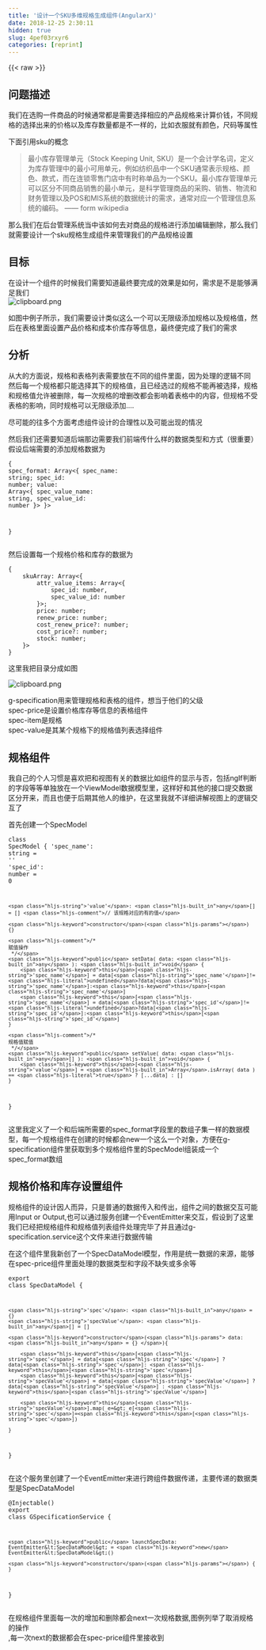 ```yaml
---
title: '设计一个SKU多维规格生成组件(AngularX)' 
date: 2018-12-25 2:30:11
hidden: true
slug: 4pef03rxyr6
categories: [reprint]
---
```


{{< raw >}}

                    
<h2 id="articleHeader0">问题描述</h2>
<p>我们在选购一件商品的时候通常都是需要选择相应的产品规格来计算价钱，不同规格的选择出来的价格以及库存数量都是不一样的，比如衣服就有颜色，尺码等属性</p>
<p>下面引用sku的概念</p>
<blockquote><p>最小库存管理单元（Stock Keeping Unit, SKU）是一个会计学名词，定义为库存管理中的最小可用单元，例如纺织品中一个SKU通常表示规格、颜色、款式，而在连锁零售门店中有时称单品为一个SKU。最小库存管理单元可以区分不同商品销售的最小单元，是科学管理商品的采购、销售、物流和财务管理以及POS和MIS系统的数据统计的需求，通常对应一个管理信息系统的编码。 —— form wikipedia</p></blockquote>
<p>那么我们在后台管理系统当中该如何去对商品的规格进行添加编辑删除，那么我们就需要设计一个sku规格生成组件来管理我们的产品规格设置</p>
<h2 id="articleHeader1">目标</h2>
<p>在设计一个组件的时候我们需要知道最终要完成的效果是如何，需求是不是能够满足我们<br><span class="img-wrap"><img data-src="/img/bVYGug?w=1142&amp;h=656" src="https://static.alili.tech/img/bVYGug?w=1142&amp;h=656" alt="clipboard.png" title="clipboard.png" style="cursor: pointer; display: inline;"></span></p>
<p>如图中例子所示，我们需要设计类似这么一个可以无限级添加规格以及规格值，然后在表格里面设置产品价格和成本价库存等信息，最终便完成了我们的需求</p>
<h2 id="articleHeader2">分析</h2>
<p>从大的方面说，规格和表格列表需要放在不同的组件里面，因为处理的逻辑不同<br>然后每一个规格都只能选择其下的规格值，且已经选过的规格不能再被选择，规格和规格值允许被删除，每一次规格的增删改都会影响着表格中的内容，但规格不受表格的影响，同时规格可以无限级添加....</p>
<p>尽可能的往多个方面考虑组件设计的合理性以及可能出现的情况</p>
<p>然后我们还需要知道后端那边需要我们前端传什么样的数据类型和方式（很重要）<br>假设后端需要的添加规格数据为</p>
<div class="widget-codetool" style="display:none;">
      <div class="widget-codetool--inner">
      <span class="selectCode code-tool" data-toggle="tooltip" data-placement="top" title="" data-original-title="全选"></span>
      <span type="button" class="copyCode code-tool" data-toggle="tooltip" data-placement="top" data-clipboard-text="{
    spec_format: Array<{
        spec_name: string;
        spec_id: number;
        value: Array<{
            spec_value_name: string,
            spec_value_id: number
        }>
    }> 
    
}" title="" data-original-title="复制"></span>
      <span type="button" class="saveToNote code-tool" data-toggle="tooltip" data-placement="top" title="" data-original-title="放进笔记"></span>
      </div>
      </div><pre class="typescript hljs"><code class="typescript">{
    spec_format: <span class="hljs-built_in">Array</span>&lt;{
        spec_name: <span class="hljs-built_in">string</span>;
        spec_id: <span class="hljs-built_in">number</span>;
        value: <span class="hljs-built_in">Array</span>&lt;{
            spec_value_name: <span class="hljs-built_in">string</span>,
            spec_value_id: <span class="hljs-built_in">number</span>
        }&gt;
    }&gt; 
    
}</code></pre>
<p>然后设置每一个规格价格和库存的数据为</p>
<div class="widget-codetool" style="display:none;">
      <div class="widget-codetool--inner">
      <span class="selectCode code-tool" data-toggle="tooltip" data-placement="top" title="" data-original-title="全选"></span>
      <span type="button" class="copyCode code-tool" data-toggle="tooltip" data-placement="top" data-clipboard-text="{
    skuArray: Array<{
        attr_value_items: Array<{
            spec_id: number,
            spec_value_id: number
        }>;    
        price: number;
        renew_price: number;
        cost_renew_price?: number;
        cost_price?: number;
        stock: number;
    }>
}" title="" data-original-title="复制"></span>
      <span type="button" class="saveToNote code-tool" data-toggle="tooltip" data-placement="top" title="" data-original-title="放进笔记"></span>
      </div>
      </div><pre class="typescript hljs"><code class="typescript">{
    skuArray: <span class="hljs-built_in">Array</span>&lt;{
        attr_value_items: <span class="hljs-built_in">Array</span>&lt;{
            spec_id: <span class="hljs-built_in">number</span>,
            spec_value_id: <span class="hljs-built_in">number</span>
        }&gt;;    
        price: <span class="hljs-built_in">number</span>;
        renew_price: <span class="hljs-built_in">number</span>;
        cost_renew_price?: <span class="hljs-built_in">number</span>;
        cost_price?: <span class="hljs-built_in">number</span>;
        stock: <span class="hljs-built_in">number</span>;
    }&gt;
}</code></pre>
<p>这里我把目录分成如图</p>
<p><span class="img-wrap"><img data-src="/img/bVYGSJ?w=308&amp;h=549" src="https://static.alili.tech/img/bVYGSJ?w=308&amp;h=549" alt="clipboard.png" title="clipboard.png" style="cursor: pointer;"></span></p>
<p>g-specification用来管理规格和表格的组件，想当于他们的父级<br>spec-price是设置价格库存等信息的表格组件<br>spec-item是规格<br>spec-value是其某个规格下的规格值列表选择组件</p>
<h2 id="articleHeader3">规格组件</h2>
<p>我自己的个人习惯是喜欢把和视图有关的数据比如组件的显示与否，包括ngIf判断的字段等等单独放在一个ViewModel数据模型里，这样好和其他的接口提交数据区分开来，而且也便于后期其他人的维护，在这里我就不详细讲解视图上的逻辑交互了</p>
<p>首先创建一个SpecModel</p>
<div class="widget-codetool" style="display:none;">
      <div class="widget-codetool--inner">
      <span class="selectCode code-tool" data-toggle="tooltip" data-placement="top" title="" data-original-title="全选"></span>
      <span type="button" class="copyCode code-tool" data-toggle="tooltip" data-placement="top" data-clipboard-text="class SpecModel {
    'spec_name': string = ''
    'spec_id': number = 0

    'value': any[] = [] // 该规格对应的有的值

    constructor() {}

    /*
    赋值操作
     */
    public setData( data: any ): void {
        this['spec_name'] = data['spec_name']!=undefined?data['spec_name']:this['spec_name']
        this['spec_name'] = data['spec_id']!=undefined?data['spec_id']:this['spec_id']
    }

    /*
    规格值赋值
     */
    public setValue( data: any[] ): void {
        this['value'] = Array.isArray( data ) == true ? [...data] : []
    }

}" title="" data-original-title="复制"></span>
      <span type="button" class="saveToNote code-tool" data-toggle="tooltip" data-placement="top" title="" data-original-title="放进笔记"></span>
      </div>
      </div><pre class="typescript hljs"><code class="typescript"><span class="hljs-keyword">class</span> SpecModel {
    <span class="hljs-string">'spec_name'</span>: <span class="hljs-built_in">string</span> = <span class="hljs-string">''</span>
    <span class="hljs-string">'spec_id'</span>: <span class="hljs-built_in">number</span> = <span class="hljs-number">0</span>

    <span class="hljs-string">'value'</span>: <span class="hljs-built_in">any</span>[] = [] <span class="hljs-comment">// 该规格对应的有的值</span>

    <span class="hljs-keyword">constructor</span>(<span class="hljs-params"></span>) {}

    <span class="hljs-comment">/*
    赋值操作
     */</span>
    <span class="hljs-keyword">public</span> setData( data: <span class="hljs-built_in">any</span> ): <span class="hljs-built_in">void</span> {
        <span class="hljs-keyword">this</span>[<span class="hljs-string">'spec_name'</span>] = data[<span class="hljs-string">'spec_name'</span>]!=<span class="hljs-literal">undefined</span>?data[<span class="hljs-string">'spec_name'</span>]:<span class="hljs-keyword">this</span>[<span class="hljs-string">'spec_name'</span>]
        <span class="hljs-keyword">this</span>[<span class="hljs-string">'spec_name'</span>] = data[<span class="hljs-string">'spec_id'</span>]!=<span class="hljs-literal">undefined</span>?data[<span class="hljs-string">'spec_id'</span>]:<span class="hljs-keyword">this</span>[<span class="hljs-string">'spec_id'</span>]
    }

    <span class="hljs-comment">/*
    规格值赋值
     */</span>
    <span class="hljs-keyword">public</span> setValue( data: <span class="hljs-built_in">any</span>[] ): <span class="hljs-built_in">void</span> {
        <span class="hljs-keyword">this</span>[<span class="hljs-string">'value'</span>] = <span class="hljs-built_in">Array</span>.isArray( data ) == <span class="hljs-literal">true</span> ? [...data] : []
    }

}</code></pre>
<p>这里我定义了一个和后端所需要的spec_format字段里的数组子集一样的数据模型，每一个规格组件在创建的时候都会new一个这么一个对象，方便在g-specification组件里获取到多个规格组件里的SpecModel组装成一个spec_format数组</p>
<h2 id="articleHeader4">规格价格和库存设置组件</h2>
<p>规格组件的设计因人而异，只是普通的数据传入和传出，组件之间的数据交互可能用Input or Output,也可以通过服务创建一个EventEmitter来交互，假设到了这里我们已经把规格组件和规格值列表组件处理完毕了并且通过g-specification.service这个文件来进行数据传输</p>
<p>在这个组件里我新创了一个SpecDataModel模型，作用是统一数据的来源，能够在spec-price组件里面处理的数据类型和字段不缺失或多余等</p>
<div class="widget-codetool" style="display:none;">
      <div class="widget-codetool--inner">
      <span class="selectCode code-tool" data-toggle="tooltip" data-placement="top" title="" data-original-title="全选"></span>
      <span type="button" class="copyCode code-tool" data-toggle="tooltip" data-placement="top" data-clipboard-text="export class SpecDataModel {

    'spec': any = {}
    'specValue': any[] = []

    constructor( data: any = {} ){

        this['spec'] = data['spec'] ? data['spec']: this['spec']
        this['specValue'] = data['specValue'] ? data['specValue'] : this['specValue']

        this['specValue'].map(_e=>_e['spec']=this['spec'])

    }

}" title="" data-original-title="复制"></span>
      <span type="button" class="saveToNote code-tool" data-toggle="tooltip" data-placement="top" title="" data-original-title="放进笔记"></span>
      </div>
      </div><pre class="typescript hljs"><code class="typescript"><span class="hljs-keyword">export</span> <span class="hljs-keyword">class</span> SpecDataModel {

    <span class="hljs-string">'spec'</span>: <span class="hljs-built_in">any</span> = {}
    <span class="hljs-string">'specValue'</span>: <span class="hljs-built_in">any</span>[] = []

    <span class="hljs-keyword">constructor</span>(<span class="hljs-params"> data: <span class="hljs-built_in">any</span> = {} </span>){

        <span class="hljs-keyword">this</span>[<span class="hljs-string">'spec'</span>] = data[<span class="hljs-string">'spec'</span>] ? data[<span class="hljs-string">'spec'</span>]: <span class="hljs-keyword">this</span>[<span class="hljs-string">'spec'</span>]
        <span class="hljs-keyword">this</span>[<span class="hljs-string">'specValue'</span>] = data[<span class="hljs-string">'specValue'</span>] ? data[<span class="hljs-string">'specValue'</span>] : <span class="hljs-keyword">this</span>[<span class="hljs-string">'specValue'</span>]

        <span class="hljs-keyword">this</span>[<span class="hljs-string">'specValue'</span>].map(_e=&gt;_e[<span class="hljs-string">'spec'</span>]=<span class="hljs-keyword">this</span>[<span class="hljs-string">'spec'</span>])

    }

}</code></pre>
<p>在这个服务里创建了一个EventEmitter来进行跨组件数据传递，主要传递的数据类型是SpecDataModel</p>
<div class="widget-codetool" style="display:none;">
      <div class="widget-codetool--inner">
      <span class="selectCode code-tool" data-toggle="tooltip" data-placement="top" title="" data-original-title="全选"></span>
      <span type="button" class="copyCode code-tool" data-toggle="tooltip" data-placement="top" data-clipboard-text="@Injectable()
export class GSpecificationService {

    public launchSpecData: EventEmitter<SpecDataModel> = new EventEmitter<SpecDataModel>()

    constructor() { }

}" title="" data-original-title="复制"></span>
      <span type="button" class="saveToNote code-tool" data-toggle="tooltip" data-placement="top" title="" data-original-title="放进笔记"></span>
      </div>
      </div><pre class="typescript hljs"><code class="typescript"><span class="hljs-meta">@Injectable</span>()
<span class="hljs-keyword">export</span> <span class="hljs-keyword">class</span> GSpecificationService {

    <span class="hljs-keyword">public</span> launchSpecData: EventEmitter&lt;SpecDataModel&gt; = <span class="hljs-keyword">new</span> EventEmitter&lt;SpecDataModel&gt;()

    <span class="hljs-keyword">constructor</span>(<span class="hljs-params"></span>) { }

}</code></pre>
<p>在规格组件里面每一次的增加和删除都会next一次规格数据,图例列举了取消规格的操作<br>,每一次next的数据都会在spec-price组件里接收到</p>
<div class="widget-codetool" style="display:none;">
      <div class="widget-codetool--inner">
      <span class="selectCode code-tool" data-toggle="tooltip" data-placement="top" title="" data-original-title="全选"></span>
      <span type="button" class="copyCode code-tool" data-toggle="tooltip" data-placement="top" data-clipboard-text="    /*
    点击取消选中的规格值
     */
    public closeSpecValue( data: any, index: number ): void {
        this.viewModel['_selectSpecValueList'].splice( index,1 )
        this.gSpecificationService.launchSpecData.next( this.launchSpecDataModel( this.viewModel['_selectSpecValueList'] ) )
        
    }

    /*
    操作完之后需要传递的值
     */
    public launchSpecDataModel( specValue: any[], spec: SpecModel = this.specModel ): SpecDataModel {
        return new SpecDataModel( {'spec':spec,'specValue':[...specValue] } )
    }" title="" data-original-title="复制"></span>
      <span type="button" class="saveToNote code-tool" data-toggle="tooltip" data-placement="top" title="" data-original-title="放进笔记"></span>
      </div>
      </div><pre class="typescript hljs"><code class="typescript">    <span class="hljs-comment">/*
    点击取消选中的规格值
     */</span>
    <span class="hljs-keyword">public</span> closeSpecValue( data: <span class="hljs-built_in">any</span>, index: <span class="hljs-built_in">number</span> ): <span class="hljs-built_in">void</span> {
        <span class="hljs-keyword">this</span>.viewModel[<span class="hljs-string">'_selectSpecValueList'</span>].splice( index,<span class="hljs-number">1</span> )
        <span class="hljs-keyword">this</span>.gSpecificationService.launchSpecData.next( <span class="hljs-keyword">this</span>.launchSpecDataModel( <span class="hljs-keyword">this</span>.viewModel[<span class="hljs-string">'_selectSpecValueList'</span>] ) )
        
    }

    <span class="hljs-comment">/*
    操作完之后需要传递的值
     */</span>
    <span class="hljs-keyword">public</span> launchSpecDataModel( specValue: <span class="hljs-built_in">any</span>[], spec: SpecModel = <span class="hljs-keyword">this</span>.specModel ): SpecDataModel {
        <span class="hljs-keyword">return</span> <span class="hljs-keyword">new</span> SpecDataModel( {<span class="hljs-string">'spec'</span>:spec,<span class="hljs-string">'specValue'</span>:[...specValue] } )
    }</code></pre>
<p>然后在spec-price组件里就能接受其他地方传递进来的SpecDataModel数据</p>
<div class="widget-codetool" style="display:none;">
      <div class="widget-codetool--inner">
      <span class="selectCode code-tool" data-toggle="tooltip" data-placement="top" title="" data-original-title="全选"></span>
      <span type="button" class="copyCode code-tool" data-toggle="tooltip" data-placement="top" data-clipboard-text="    this.launchSpecRX$ = this.gSpecificationService.launchSpecData.subscribe(res=>{
        // res === SpecDataModel
    })" title="" data-original-title="复制"></span>
      <span type="button" class="saveToNote code-tool" data-toggle="tooltip" data-placement="top" title="" data-original-title="放进笔记"></span>
      </div>
      </div><pre class="typescript hljs"><code class="typescript">    <span class="hljs-keyword">this</span>.launchSpecRX$ = <span class="hljs-keyword">this</span>.gSpecificationService.launchSpecData.subscribe(<span class="hljs-function"><span class="hljs-params">res</span>=&gt;</span>{
        <span class="hljs-comment">// res === SpecDataModel</span>
    })</code></pre>
<h2 id="articleHeader5">数据处理</h2>
<p>现在spec-price组件已经能够实时的获取到规格组件传递进来的数据了，包括选择的规格和规格值，那么<br>该如何处理这些数据使得满足图中的合并表格的样式以及将价格、成本价、和库存等信息数据绑定到所有规格里面，处理每一次的规格操作都能得到最新的SpecDataModel，显然是需要将这些SpecDataModel统一归并到一个数组里面，负责存放所有选择过的规格</p>
<p>显然还是需要在组件里面建立一个数据模型来处理接收过来的SpecDataModel，那么假定有一个_specAllData数组来存放所有规格</p>
<p>同时我们还观察到，图中的表格涉及到合并单元格，那么就需要用到tr标签的rowspan属性（还记得么？）</p>
<p>然后再次分析，发现不同数量的规格和规格值所出来的结果是一个全排列组合的情况</p>
<p>例：</p>
<blockquote><p>版本： v1, v2, v3<br>容量： 10人，20人</p></blockquote>
<p>那么出来的结果有3 X 2 = 6种情况，那么在表格当中呈现的结果就是六种，如果此时容量再多加一个规格值，那么结果就是3 X 3 = 9种情况<br>所以表格的呈现方式涉及到全排列算法和rowspan的计算方式</p>
<p>我们新建一个SpecPriceModel数据模型</p>
<div class="widget-codetool" style="display:none;">
      <div class="widget-codetool--inner">
      <span class="selectCode code-tool" data-toggle="tooltip" data-placement="top" title="" data-original-title="全选"></span>
      <span type="button" class="copyCode code-tool" data-toggle="tooltip" data-placement="top" data-clipboard-text="class SpecPriceModel {

    '_title': string[] = ['新购价格（元）','成本价（元）','续费价格（元）','续费成本价（元）','库存'] // 表格标题头部
    '_specAllData': any[] = [] // 所有规格传递过来的值

    private 'constTitle': string[] = [...this._title] // 初始的固定标题头


}" title="" data-original-title="复制"></span>
      <span type="button" class="saveToNote code-tool" data-toggle="tooltip" data-placement="top" title="" data-original-title="放进笔记"></span>
      </div>
      </div><pre class="typescript hljs"><code class="typescript"><span class="hljs-keyword">class</span> SpecPriceModel {

    <span class="hljs-string">'_title'</span>: <span class="hljs-built_in">string</span>[] = [<span class="hljs-string">'新购价格（元）'</span>,<span class="hljs-string">'成本价（元）'</span>,<span class="hljs-string">'续费价格（元）'</span>,<span class="hljs-string">'续费成本价（元）'</span>,<span class="hljs-string">'库存'</span>] <span class="hljs-comment">// 表格标题头部</span>
    <span class="hljs-string">'_specAllData'</span>: <span class="hljs-built_in">any</span>[] = [] <span class="hljs-comment">// 所有规格传递过来的值</span>

    <span class="hljs-keyword">private</span> <span class="hljs-string">'constTitle'</span>: <span class="hljs-built_in">string</span>[] = [...this._title] <span class="hljs-comment">// 初始的固定标题头</span>


}</code></pre>
<p>因为表格的最后5列是固定的标题头，而且每一次的规格添加都会增加一个标题头，那么就需要把标题头存放到一个变量里面<br>虽然_specAllData能接收到所有的规格但也有可能遇到重复数据的情况，而且当然所有的规格都被删除了之后，_specAllData也应该会一个空数组，所以在SpecPriceModel里面就需要对_specAllData去重</p>
<div class="widget-codetool" style="display:none;">
      <div class="widget-codetool--inner">
      <span class="selectCode code-tool" data-toggle="tooltip" data-placement="top" title="" data-original-title="全选"></span>
      <span type="button" class="copyCode code-tool" data-toggle="tooltip" data-placement="top" data-clipboard-text="    public setAllSpecDataList( data: SpecDataModel ): void {
        if( data['specValue'].length > 0 ) {
            let _length = this._specAllData.length
            let bools: boolean = true
            for( let i: number = 0; i<_length; i++ ) {
                if( this._specAllData[i]['spec']['id'] == data['spec']['id'] ) {
                    this._specAllData[i]['specValue'] = [...data['specValue']]
                    bools = false
                    break
                }
            }
            if( bools == true ) {
                this._specAllData.push( data )
            }
        }else {
            this._specAllData = this._specAllData.filter( _e=>_e['spec']['name'] != data['spec']['name'] )
        }
        this.setTitle()
    }
" title="" data-original-title="复制"></span>
      <span type="button" class="saveToNote code-tool" data-toggle="tooltip" data-placement="top" title="" data-original-title="放进笔记"></span>
      </div>
      </div><pre class="hljs kotlin"><code>    <span class="hljs-keyword">public</span> setAllSpecDataList( <span class="hljs-keyword">data</span>: SpecDataModel ): void {
        <span class="hljs-keyword">if</span>( <span class="hljs-keyword">data</span>[<span class="hljs-string">'specValue'</span>].length &gt; <span class="hljs-number">0</span> ) {
            let _length = <span class="hljs-keyword">this</span>._specAllData.length
            let bools: boolean = <span class="hljs-literal">true</span>
            <span class="hljs-keyword">for</span>( let i: number = <span class="hljs-number">0</span>; i&lt;_length; i++ ) {
                <span class="hljs-keyword">if</span>( <span class="hljs-keyword">this</span>._specAllData[i][<span class="hljs-string">'spec'</span>][<span class="hljs-string">'id'</span>] == <span class="hljs-keyword">data</span>[<span class="hljs-string">'spec'</span>][<span class="hljs-string">'id'</span>] ) {
                    <span class="hljs-keyword">this</span>._specAllData[i][<span class="hljs-string">'specValue'</span>] = [...<span class="hljs-keyword">data</span>[<span class="hljs-string">'specValue'</span>]]
                    bools = <span class="hljs-literal">false</span>
                    <span class="hljs-keyword">break</span>
                }
            }
            <span class="hljs-keyword">if</span>( bools == <span class="hljs-literal">true</span> ) {
                <span class="hljs-keyword">this</span>._specAllData.push( <span class="hljs-keyword">data</span> )
            }
        }<span class="hljs-keyword">else</span> {
            <span class="hljs-keyword">this</span>._specAllData = <span class="hljs-keyword">this</span>._specAllData.filter( _e=&gt;_e[<span class="hljs-string">'spec'</span>][<span class="hljs-string">'name'</span>] != <span class="hljs-keyword">data</span>[<span class="hljs-string">'spec'</span>][<span class="hljs-string">'name'</span>] )
        }
        <span class="hljs-keyword">this</span>.setTitle()
    }
</code></pre>
<p>假设这个时候我们得到的_specAllData数据为</p>
<div class="widget-codetool" style="display:none;">
      <div class="widget-codetool--inner">
      <span class="selectCode code-tool" data-toggle="tooltip" data-placement="top" title="" data-original-title="全选"></span>
      <span type="button" class="copyCode code-tool" data-toggle="tooltip" data-placement="top" data-clipboard-text="[
    {
        spec:{
            name: '版本,
            id: 1
        },
        specValue:[
            {
                spec_value_id: 11,
                spec_value_name: 'v1.0'
            },
            {
                spec_value_id: 111,
                spec_value_name: 'v2.0'
            },
            {
                spec_value_id: 1111,
                spec_value_name: 'v3.0'
            }
        ]
    },
    {
        spec:{
            name: '容量,
            id: 2
        },
        specValue:[
            {
                spec_value_id: 22,
                spec_value_name: '10人'
            },
            {
                spec_value_id: 222,
                spec_value_name: '20人'
            }
        ]
    }
]" title="" data-original-title="复制"></span>
      <span type="button" class="saveToNote code-tool" data-toggle="tooltip" data-placement="top" title="" data-original-title="放进笔记"></span>
      </div>
      </div><pre class="json hljs"><code class="json">[
    {
        spec:{
            name: '版本,
            id: <span class="hljs-number">1</span>
        },
        specValue:[
            {
                spec_value_id: <span class="hljs-number">11</span>,
                spec_value_name: 'v1<span class="hljs-number">.0</span>'
            },
            {
                spec_value_id: <span class="hljs-number">111</span>,
                spec_value_name: 'v2<span class="hljs-number">.0</span>'
            },
            {
                spec_value_id: <span class="hljs-number">1111</span>,
                spec_value_name: 'v3<span class="hljs-number">.0</span>'
            }
        ]
    },
    {
        spec:{
            name: '容量,
            id: <span class="hljs-number">2</span>
        },
        specValue:[
            {
                spec_value_id: <span class="hljs-number">22</span>,
                spec_value_name: '<span class="hljs-number">10</span>人'
            },
            {
                spec_value_id: <span class="hljs-number">222</span>,
                spec_value_name: '<span class="hljs-number">20</span>人'
            }
        ]
    }
]</code></pre>
<p>那么我们就剩下最后的合并单元格以及处理全排列组合的问题了，其实这个算法也有一个专业名词叫<a href="https://baike.baidu.com/item/%E7%AC%9B%E5%8D%A1%E5%B0%94%E4%B9%98%E7%A7%AF/6323173?fr=aladdin" rel="nofollow noreferrer" target="_blank">笛卡尔积</a></p>
<blockquote><p>笛卡尔乘积是指在数学中，两个集合X和Y的笛卡尓积（Cartesian product），又称直积，表示为X × Y，第一个对象是X的成员而第二个对象是Y的所有可能有序对的其中一个成员</p></blockquote>
<p>这里我用了递归的方法处理所有存在的按顺序的排列组合可能</p>
<div class="widget-codetool" style="display:none;">
      <div class="widget-codetool--inner">
      <span class="selectCode code-tool" data-toggle="tooltip" data-placement="top" title="" data-original-title="全选"></span>
      <span type="button" class="copyCode code-tool" data-toggle="tooltip" data-placement="top" data-clipboard-text="// 笛卡尔积
let _recursion_spec_obj = ( data: any )=>{

    let len: number = data.length
    if(len>=2){
        let len1 = data[0].length
        let len2 = data[1].length
        let newlen = len1 * len2
        let temp = new Array( newlen )
        let index = 0
        for(let i = 0; i<len1; i++){
            for(let j=0; j<len2; j++){
                if( Array.isArray( data[0][i] ) ) {
                    temp[index]=[...data[0][i],data[1][j]]
                }else {
                    temp[index]=[data[0][i],data[1][j]]
                }
                index++
            }
        }
        let newArray = new Array( len-1 )
        for(let i=2; i<len; i++){
            newArray[i-1]= data[i]
        }
        newArray[0]=temp
        return _recursion_spec_obj(newArray)
    }
    else{
        return data[0]
    }

}" title="" data-original-title="复制"></span>
      <span type="button" class="saveToNote code-tool" data-toggle="tooltip" data-placement="top" title="" data-original-title="放进笔记"></span>
      </div>
      </div><pre class="typescript hljs"><code class="typescript"><span class="hljs-comment">// 笛卡尔积</span>
<span class="hljs-keyword">let</span> _recursion_spec_obj = <span class="hljs-function">(<span class="hljs-params"> data: <span class="hljs-built_in">any</span> </span>)=&gt;</span>{

    <span class="hljs-keyword">let</span> len: <span class="hljs-built_in">number</span> = data.length
    <span class="hljs-keyword">if</span>(len&gt;=<span class="hljs-number">2</span>){
        <span class="hljs-keyword">let</span> len1 = data[<span class="hljs-number">0</span>].length
        <span class="hljs-keyword">let</span> len2 = data[<span class="hljs-number">1</span>].length
        <span class="hljs-keyword">let</span> newlen = len1 * len2
        <span class="hljs-keyword">let</span> temp = <span class="hljs-keyword">new</span> <span class="hljs-built_in">Array</span>( newlen )
        <span class="hljs-keyword">let</span> index = <span class="hljs-number">0</span>
        <span class="hljs-keyword">for</span>(<span class="hljs-keyword">let</span> i = <span class="hljs-number">0</span>; i&lt;len1; i++){
            <span class="hljs-keyword">for</span>(<span class="hljs-keyword">let</span> j=<span class="hljs-number">0</span>; j&lt;len2; j++){
                <span class="hljs-keyword">if</span>( <span class="hljs-built_in">Array</span>.isArray( data[<span class="hljs-number">0</span>][i] ) ) {
                    temp[index]=[...data[<span class="hljs-number">0</span>][i],data[<span class="hljs-number">1</span>][j]]
                }<span class="hljs-keyword">else</span> {
                    temp[index]=[data[<span class="hljs-number">0</span>][i],data[<span class="hljs-number">1</span>][j]]
                }
                index++
            }
        }
        <span class="hljs-keyword">let</span> newArray = <span class="hljs-keyword">new</span> <span class="hljs-built_in">Array</span>( len<span class="hljs-number">-1</span> )
        <span class="hljs-keyword">for</span>(<span class="hljs-keyword">let</span> i=<span class="hljs-number">2</span>; i&lt;len; i++){
            newArray[i<span class="hljs-number">-1</span>]= data[i]
        }
        newArray[<span class="hljs-number">0</span>]=temp
        <span class="hljs-keyword">return</span> _recursion_spec_obj(newArray)
    }
    <span class="hljs-keyword">else</span>{
        <span class="hljs-keyword">return</span> data[<span class="hljs-number">0</span>]
    }

}</code></pre>
<p>那么就能得到所有出现的排列组合结果，为一个二维数组，暂时就叫_mergeRowspan好了</p>
<div class="widget-codetool" style="display:none;">
      <div class="widget-codetool--inner">
      <span class="selectCode code-tool" data-toggle="tooltip" data-placement="top" title="" data-original-title="全选"></span>
      <span type="button" class="copyCode code-tool" data-toggle="tooltip" data-placement="top" data-clipboard-text="[
    [
        {
            spec:{
                name: '版本',
                id: 1
            },
            spec_value_id: 11,
            spec_value_name: 'v1.0'
        },
        {
            spec:{
                name: '容量',
                id: 1
            },
            spec_value_id: 22,
            spec_value_name: '10人'
        }
    ]
    
    // ....等等
]" title="" data-original-title="复制"></span>
      <span type="button" class="saveToNote code-tool" data-toggle="tooltip" data-placement="top" title="" data-original-title="放进笔记"></span>
      </div>
      </div><pre class="hljs scheme"><code>[
    [
        {
            spec:{
                name: <span class="hljs-symbol">'版本</span>',
                id: <span class="hljs-number">1</span>
            },
            spec_value_id: <span class="hljs-number">11</span>,
            spec_value_name: <span class="hljs-symbol">'v1.0</span>'
        },
        {
            spec:{
                name: <span class="hljs-symbol">'容量</span>',
                id: <span class="hljs-number">1</span>
            },
            spec_value_id: <span class="hljs-number">22</span>,
            spec_value_name: <span class="hljs-symbol">'10人</span>'
        }
    ]
    
    // ....等等
]</code></pre>
<p>出现的结果有3 X 2 = 6种</p>
<p>而tr标签的rowspan属性是规定单元格可横跨的行数。</p>
<p>如图例</p>
<p><span class="img-wrap"><img data-src="/img/bVYLST?w=915&amp;h=407" src="https://static.alili.tech/img/bVYLST?w=915&amp;h=407" alt="clipboard.png" title="clipboard.png" style="cursor: pointer;"></span></p>
<p>v1.0 横跨的行数为2，那么他的rowspan为2<br>10人和20人都是最小单元安么rowspan自然为1<br>可能图中的例子的行数比较少并不能直接的看出规律，那么这次来个数据多点的</p>
<p><span class="img-wrap"><img data-src="/img/bVYLS8?w=915&amp;h=710" src="https://static.alili.tech/img/bVYLS8?w=915&amp;h=710" alt="clipboard.png" title="clipboard.png" style="cursor: pointer;"></span><br>这次 v1.0的rowspan为4<br>10人和20人的rowspan为2<br>。。。</p>
<p>那么我们就能得出，只要算出_mergeRowspan数组里面的每一个排列情况的rowspan值，然后在渲染表格的时候双向绑定到tr标签的rowspan就可以了</p>
<h2 id="articleHeader6">计算rowpsan</h2>
<p>举上图为例，总共有 3 X 2 X 2 = 12种情况，其中第一个规格的每一个规格值各占4行，第二个规格的每一个规格值各占2行，最后一个规格的规格值每个各占一行</p>
<div class="widget-codetool" style="display:none;">
      <div class="widget-codetool--inner">
      <span class="selectCode code-tool" data-toggle="tooltip" data-placement="top" title="" data-original-title="全选"></span>
      <span type="button" class="copyCode code-tool" data-toggle="tooltip" data-placement="top" data-clipboard-text="this._tr_length = 1 // 全排列组合的总数
this._specAllData.forEach((_e,_index)=>{
    this._tr_length *= _e['specValue'].length
})
// 计算rowspan的值
let _rowspan_divide = 1
for( let i: number = 0; i<this._specAllData.length; i++ ) {
    _rowspan_divide *= this._specAllData[i]['specValue'].length
    for( let e: number = 0; e<this._specAllData[i]['specValue'].length; e++ ) {
        this._specAllData[i]['specValue'][e]['rowspan'] = (this._tr_length)/_rowspan_divide
    }
}" title="" data-original-title="复制"></span>
      <span type="button" class="saveToNote code-tool" data-toggle="tooltip" data-placement="top" title="" data-original-title="放进笔记"></span>
      </div>
      </div><pre class="hljs kotlin"><code><span class="hljs-keyword">this</span>._tr_length = <span class="hljs-number">1</span> <span class="hljs-comment">// 全排列组合的总数</span>
<span class="hljs-keyword">this</span>._specAllData.forEach((_e,_index)=&gt;{
    <span class="hljs-keyword">this</span>._tr_length *= _e[<span class="hljs-string">'specValue'</span>].length
})
<span class="hljs-comment">// 计算rowspan的值</span>
let _rowspan_divide = <span class="hljs-number">1</span>
<span class="hljs-keyword">for</span>( let i: number = <span class="hljs-number">0</span>; i&lt;<span class="hljs-keyword">this</span>._specAllData.length; i++ ) {
    _rowspan_divide *= <span class="hljs-keyword">this</span>._specAllData[i][<span class="hljs-string">'specValue'</span>].length
    <span class="hljs-keyword">for</span>( let e: number = <span class="hljs-number">0</span>; e&lt;<span class="hljs-keyword">this</span>._specAllData[i][<span class="hljs-string">'specValue'</span>].length; e++ ) {
        <span class="hljs-keyword">this</span>._specAllData[i][<span class="hljs-string">'specValue'</span>][e][<span class="hljs-string">'rowspan'</span>] = (<span class="hljs-keyword">this</span>._tr_length)/_rowspan_divide
    }
}</code></pre>
<p>最终得到的数据如图</p>
<p><span class="img-wrap"><img data-src="/img/bVYLUx?w=789&amp;h=408" src="https://static.alili.tech/img/bVYLUx?w=789&amp;h=408" alt="clipboard.png" title="clipboard.png" style="cursor: pointer; display: inline;"></span></p>
<p>这里我们的每一条数据都能知道自己对应的rowspan的值是多少，这样在渲染表格的时候我们就能通过*ngIf来判断哪些该显示哪些不该显示。可能有的人会说，这个rowspan的拼接用原生DOM操作就可以了，那你知道操作这些rowspan需要多少行么。。</p>
<p>因为rowspan为4的占总数12的三分之一，所以只会在第一行和第五行以及第九行出现<br>rowspan为2的占总数12的六分之一，所以只会在第一、三、五、七、九、十一行出现<br>rospan为1的每一行都有</p>
<p>那么我们得出*ngIf的判断条件为 childen['rowspan']==1||(i==0?true:i%childen['rowspan']==0)</p>
<div class="widget-codetool" style="display:none;">
      <div class="widget-codetool--inner">
      <span class="selectCode code-tool" data-toggle="tooltip" data-placement="top" title="" data-original-title="全选"></span>
      <span type="button" class="copyCode code-tool" data-toggle="tooltip" data-placement="top" data-clipboard-text="<tr *ngFor = &quot;let list of tableModel['_mergeRowspan'];index as i&quot;>
    <ng-container *ngFor = &quot;let childen of list['items'];index as e&quot;>
        <td class=&quot;customer-content&quot;
            attr.rowspan=&quot;"{{"childen['rowspan']"}}"&quot;
            *ngIf=&quot;childen['rowspan']==1||(i==0?true:i%childen['rowspan']==0)&quot;>
            "{{"childen['spec_value_name']"}}"
        </td>
    </ng-container>
</tr>" title="" data-original-title="复制"></span>
      <span type="button" class="saveToNote code-tool" data-toggle="tooltip" data-placement="top" title="" data-original-title="放进笔记"></span>
      </div>
      </div><pre class="hljs django"><code><span class="xml"><span class="hljs-tag">&lt;<span class="hljs-name">tr</span> *<span class="hljs-attr">ngFor</span> = <span class="hljs-string">"let list of tableModel['_mergeRowspan'];index as i"</span>&gt;</span>
    <span class="hljs-tag">&lt;<span class="hljs-name">ng-container</span> *<span class="hljs-attr">ngFor</span> = <span class="hljs-string">"let childen of list['items'];index as e"</span>&gt;</span>
        <span class="hljs-tag">&lt;<span class="hljs-name">td</span> <span class="hljs-attr">class</span>=<span class="hljs-string">"customer-content"</span>
            <span class="hljs-attr">attr.rowspan</span>=<span class="hljs-string">"</span></span></span><span class="hljs-template-variable">"{{"childen['rowspan']"}}"</span><span class="xml"><span class="hljs-tag"><span class="hljs-string">"</span>
            *<span class="hljs-attr">ngIf</span>=<span class="hljs-string">"childen['rowspan']==1||(i==0?true:i%childen['rowspan']==0)"</span>&gt;</span>
            </span><span class="hljs-template-variable">"{{"childen['spec_value_name']"}}"</span><span class="xml">
        <span class="hljs-tag">&lt;/<span class="hljs-name">td</span>&gt;</span>
    <span class="hljs-tag">&lt;/<span class="hljs-name">ng-container</span>&gt;</span>
<span class="hljs-tag">&lt;/<span class="hljs-name">tr</span>&gt;</span></span></code></pre>
<p>最后附完整的SpecPriceModel模型</p>
<div class="widget-codetool" style="display:none;">
      <div class="widget-codetool--inner">
      <span class="selectCode code-tool" data-toggle="tooltip" data-placement="top" title="" data-original-title="全选"></span>
      <span type="button" class="copyCode code-tool" data-toggle="tooltip" data-placement="top" data-clipboard-text="class TableModel {

    '_title': string[] = ['新购价格（元）','成本价（元）','续费价格（元）','续费成本价（元）','库存']
    '_specAllData': any[] = [] // 所有规格传递过来的值
    /*
    合并所有的数据同时计算出最多存在的tr标签的情况
    需要用到二维数组
    一层数组存放总tr条数
    二层数组存放对象，该对象是所有规格按照排列组合的顺序排序同时保存该规格的rowpan值
    rowpan值的计算为，前一个规格 = 后面每个规格的规格值个数相乘
     */
    '_mergeRowspan': any[] = [] 
    '_tr_length': number = 1 // tr标签的总数

    private 'constTitle': string[] = [...this._title] // 初始的固定标题头

    /*
    传递回来的规格数据处理
     */
    public setAllSpecDataList( data: SpecDataModel ): void {
        if( data['specValue'].length > 0 ) {
            let _length = this._specAllData.length
            let bools: boolean = true
            for( let i: number = 0; i<_length; i++ ) {
                if( this._specAllData[i]['spec']['id'] == data['spec']['id'] ) {
                    this._specAllData[i]['specValue'] = [...data['specValue']]
                    bools = false
                    break
                }
            }
            if( bools == true ) {
                this._specAllData.push( data )
            }
        }else {
            this._specAllData = this._specAllData.filter( _e=>_e['spec']['name'] != data['spec']['name'] )
        }
        this.setTitle()
    }

    /*
    设置标题头部
     */
    private setTitle(): void {
        let _title_arr = this._specAllData.map( _e=> _e['spec']['name'] )
        this._title = [..._title_arr,...this.constTitle]
        this.handleMergeRowspan()
        
    }


    /****计算规格 合并表格单元*****/ 
    private handleMergeRowspan():void {
        this._tr_length = 1 // 全排列组合的总数
        this._specAllData.forEach((_e,_index)=>{
            this._tr_length *= _e['specValue'].length
        })
        // 计算rowspan的值
        let _rowspan_divide = 1
        for( let i: number = 0; i<this._specAllData.length; i++ ) {
            _rowspan_divide *= this._specAllData[i]['specValue'].length
            for( let e: number = 0; e<this._specAllData[i]['specValue'].length; e++ ) {
                this._specAllData[i]['specValue'][e]['rowspan'] = (this._tr_length)/_rowspan_divide
            }
        }
        // 笛卡尔积
        let _recursion_spec_obj = ( data: any )=>{

            let len: number = data.length
            if(len>=2){
                let len1 = data[0].length
                let len2 = data[1].length
                let newlen = len1 * len2
                let temp = new Array( newlen )
                let index = 0
                for(let i = 0; i<len1; i++){
                    for(let j=0; j<len2; j++){
                        if( Array.isArray( data[0][i] ) ) {
                            temp[index]=[...data[0][i],data[1][j]]
                        }else {
                            temp[index]=[data[0][i],data[1][j]]
                        }
                        index++
                    }
                }
                let newArray = new Array( len-1 )
                for(let i=2; i<len; i++){
                    newArray[i-1]= data[i]
                }
                newArray[0]=temp
                return _recursion_spec_obj(newArray)
            }
            else{
                return data[0]
            }

        }
        let _result_arr = this._specAllData.map( _e=>_e['specValue'] )
        this._mergeRowspan = _result_arr.length == 1? (()=>{
            let result: any[] = []
            _result_arr[0].forEach(_e=>{
                result.push([_e])
            })
            return result || []
        })() : _recursion_spec_obj( _result_arr )

        // 重组处理完之后的数据，用于数据绑定
        if( Array.isArray( this._mergeRowspan ) == true ) {
            this._mergeRowspan = this._mergeRowspan.map(_e=>{
                return {
                    items: _e,
                    costData: {
                        price: 0.01,
                        renew_price: 0.01,
                        cost_renew_price: 0.01,
                        cost_price: 0.01,
                        stock: 1
                    }
                }
            })
        }else{
            this._mergeRowspan = []
        }

    }


}" title="" data-original-title="复制"></span>
      <span type="button" class="saveToNote code-tool" data-toggle="tooltip" data-placement="top" title="" data-original-title="放进笔记"></span>
      </div>
      </div><pre class="hljs typescript"><code><span class="hljs-keyword">class</span> TableModel {

    <span class="hljs-string">'_title'</span>: <span class="hljs-built_in">string</span>[] = [<span class="hljs-string">'新购价格（元）'</span>,<span class="hljs-string">'成本价（元）'</span>,<span class="hljs-string">'续费价格（元）'</span>,<span class="hljs-string">'续费成本价（元）'</span>,<span class="hljs-string">'库存'</span>]
    <span class="hljs-string">'_specAllData'</span>: <span class="hljs-built_in">any</span>[] = [] <span class="hljs-comment">// 所有规格传递过来的值</span>
    <span class="hljs-comment">/*
    合并所有的数据同时计算出最多存在的tr标签的情况
    需要用到二维数组
    一层数组存放总tr条数
    二层数组存放对象，该对象是所有规格按照排列组合的顺序排序同时保存该规格的rowpan值
    rowpan值的计算为，前一个规格 = 后面每个规格的规格值个数相乘
     */</span>
    <span class="hljs-string">'_mergeRowspan'</span>: <span class="hljs-built_in">any</span>[] = [] 
    <span class="hljs-string">'_tr_length'</span>: <span class="hljs-built_in">number</span> = <span class="hljs-number">1</span> <span class="hljs-comment">// tr标签的总数</span>

    <span class="hljs-keyword">private</span> <span class="hljs-string">'constTitle'</span>: <span class="hljs-built_in">string</span>[] = [...this._title] <span class="hljs-comment">// 初始的固定标题头</span>

    <span class="hljs-comment">/*
    传递回来的规格数据处理
     */</span>
    <span class="hljs-keyword">public</span> setAllSpecDataList( data: SpecDataModel ): <span class="hljs-built_in">void</span> {
        <span class="hljs-keyword">if</span>( data[<span class="hljs-string">'specValue'</span>].length &gt; <span class="hljs-number">0</span> ) {
            <span class="hljs-keyword">let</span> _length = <span class="hljs-keyword">this</span>._specAllData.length
            <span class="hljs-keyword">let</span> bools: <span class="hljs-built_in">boolean</span> = <span class="hljs-literal">true</span>
            <span class="hljs-keyword">for</span>( <span class="hljs-keyword">let</span> i: <span class="hljs-built_in">number</span> = <span class="hljs-number">0</span>; i&lt;_length; i++ ) {
                <span class="hljs-keyword">if</span>( <span class="hljs-keyword">this</span>._specAllData[i][<span class="hljs-string">'spec'</span>][<span class="hljs-string">'id'</span>] == data[<span class="hljs-string">'spec'</span>][<span class="hljs-string">'id'</span>] ) {
                    <span class="hljs-keyword">this</span>._specAllData[i][<span class="hljs-string">'specValue'</span>] = [...data[<span class="hljs-string">'specValue'</span>]]
                    bools = <span class="hljs-literal">false</span>
                    <span class="hljs-keyword">break</span>
                }
            }
            <span class="hljs-keyword">if</span>( bools == <span class="hljs-literal">true</span> ) {
                <span class="hljs-keyword">this</span>._specAllData.push( data )
            }
        }<span class="hljs-keyword">else</span> {
            <span class="hljs-keyword">this</span>._specAllData = <span class="hljs-keyword">this</span>._specAllData.filter( _e=&gt;_e[<span class="hljs-string">'spec'</span>][<span class="hljs-string">'name'</span>] != data[<span class="hljs-string">'spec'</span>][<span class="hljs-string">'name'</span>] )
        }
        <span class="hljs-keyword">this</span>.setTitle()
    }

    <span class="hljs-comment">/*
    设置标题头部
     */</span>
    <span class="hljs-keyword">private</span> setTitle(): <span class="hljs-built_in">void</span> {
        <span class="hljs-keyword">let</span> _title_arr = <span class="hljs-keyword">this</span>._specAllData.map( _e=&gt; _e[<span class="hljs-string">'spec'</span>][<span class="hljs-string">'name'</span>] )
        <span class="hljs-keyword">this</span>._title = [..._title_arr,...this.constTitle]
        <span class="hljs-keyword">this</span>.handleMergeRowspan()
        
    }


    <span class="hljs-comment">/****计算规格 合并表格单元*****/</span> 
    <span class="hljs-keyword">private</span> handleMergeRowspan():<span class="hljs-built_in">void</span> {
        <span class="hljs-keyword">this</span>._tr_length = <span class="hljs-number">1</span> <span class="hljs-comment">// 全排列组合的总数</span>
        <span class="hljs-keyword">this</span>._specAllData.forEach(<span class="hljs-function">(<span class="hljs-params">_e,_index</span>)=&gt;</span>{
            <span class="hljs-keyword">this</span>._tr_length *= _e[<span class="hljs-string">'specValue'</span>].length
        })
        <span class="hljs-comment">// 计算rowspan的值</span>
        <span class="hljs-keyword">let</span> _rowspan_divide = <span class="hljs-number">1</span>
        <span class="hljs-keyword">for</span>( <span class="hljs-keyword">let</span> i: <span class="hljs-built_in">number</span> = <span class="hljs-number">0</span>; i&lt;<span class="hljs-keyword">this</span>._specAllData.length; i++ ) {
            _rowspan_divide *= <span class="hljs-keyword">this</span>._specAllData[i][<span class="hljs-string">'specValue'</span>].length
            <span class="hljs-keyword">for</span>( <span class="hljs-keyword">let</span> e: <span class="hljs-built_in">number</span> = <span class="hljs-number">0</span>; e&lt;<span class="hljs-keyword">this</span>._specAllData[i][<span class="hljs-string">'specValue'</span>].length; e++ ) {
                <span class="hljs-keyword">this</span>._specAllData[i][<span class="hljs-string">'specValue'</span>][e][<span class="hljs-string">'rowspan'</span>] = (<span class="hljs-keyword">this</span>._tr_length)/_rowspan_divide
            }
        }
        <span class="hljs-comment">// 笛卡尔积</span>
        <span class="hljs-keyword">let</span> _recursion_spec_obj = <span class="hljs-function">(<span class="hljs-params"> data: <span class="hljs-built_in">any</span> </span>)=&gt;</span>{

            <span class="hljs-keyword">let</span> len: <span class="hljs-built_in">number</span> = data.length
            <span class="hljs-keyword">if</span>(len&gt;=<span class="hljs-number">2</span>){
                <span class="hljs-keyword">let</span> len1 = data[<span class="hljs-number">0</span>].length
                <span class="hljs-keyword">let</span> len2 = data[<span class="hljs-number">1</span>].length
                <span class="hljs-keyword">let</span> newlen = len1 * len2
                <span class="hljs-keyword">let</span> temp = <span class="hljs-keyword">new</span> <span class="hljs-built_in">Array</span>( newlen )
                <span class="hljs-keyword">let</span> index = <span class="hljs-number">0</span>
                <span class="hljs-keyword">for</span>(<span class="hljs-keyword">let</span> i = <span class="hljs-number">0</span>; i&lt;len1; i++){
                    <span class="hljs-keyword">for</span>(<span class="hljs-keyword">let</span> j=<span class="hljs-number">0</span>; j&lt;len2; j++){
                        <span class="hljs-keyword">if</span>( <span class="hljs-built_in">Array</span>.isArray( data[<span class="hljs-number">0</span>][i] ) ) {
                            temp[index]=[...data[<span class="hljs-number">0</span>][i],data[<span class="hljs-number">1</span>][j]]
                        }<span class="hljs-keyword">else</span> {
                            temp[index]=[data[<span class="hljs-number">0</span>][i],data[<span class="hljs-number">1</span>][j]]
                        }
                        index++
                    }
                }
                <span class="hljs-keyword">let</span> newArray = <span class="hljs-keyword">new</span> <span class="hljs-built_in">Array</span>( len<span class="hljs-number">-1</span> )
                <span class="hljs-keyword">for</span>(<span class="hljs-keyword">let</span> i=<span class="hljs-number">2</span>; i&lt;len; i++){
                    newArray[i<span class="hljs-number">-1</span>]= data[i]
                }
                newArray[<span class="hljs-number">0</span>]=temp
                <span class="hljs-keyword">return</span> _recursion_spec_obj(newArray)
            }
            <span class="hljs-keyword">else</span>{
                <span class="hljs-keyword">return</span> data[<span class="hljs-number">0</span>]
            }

        }
        <span class="hljs-keyword">let</span> _result_arr = <span class="hljs-keyword">this</span>._specAllData.map( _e=&gt;_e[<span class="hljs-string">'specValue'</span>] )
        <span class="hljs-keyword">this</span>._mergeRowspan = _result_arr.length == <span class="hljs-number">1</span>? <span class="hljs-function">(<span class="hljs-params">(<span class="hljs-params"></span>)=&gt;{
            <span class="hljs-keyword">let</span> result: <span class="hljs-built_in">any</span>[] = []
            _result_arr[0].forEach(<span class="hljs-params">_e=&gt;{
                result.push(<span class="hljs-params">[_e]</span>)
            }</span>)
            <span class="hljs-keyword">return</span> result || []
        }</span>)<span class="hljs-params">()</span> : _<span class="hljs-params">recursion_spec_obj</span>(<span class="hljs-params"> _result_arr </span>)

        // 重组处理完之后的数据，用于数据绑定
        <span class="hljs-params">if</span>(<span class="hljs-params"> <span class="hljs-built_in">Array</span>.isArray(<span class="hljs-params"> <span class="hljs-keyword">this</span>._mergeRowspan </span>) == <span class="hljs-literal">true</span> </span>) {
            <span class="hljs-params">this</span>._<span class="hljs-params">mergeRowspan</span> = <span class="hljs-params">this</span>._<span class="hljs-params">mergeRowspan</span>.<span class="hljs-params">map</span>(<span class="hljs-params">_e=&gt;{
                <span class="hljs-keyword">return</span> {
                    items: _e,
                    costData: {
                        price: 0.01,
                        renew_price: 0.01,
                        cost_renew_price: 0.01,
                        cost_price: 0.01,
                        stock: 1
                    }
                }
            }</span>)
        }<span class="hljs-params">else</span>{
            <span class="hljs-params">this</span>._<span class="hljs-params">mergeRowspan</span> = []
        }

    }


}</span></code></pre>
<p>相比于传统DOM操作rospan来动态合并表格的方式，这种通过计算规律和数据双向绑定的方式来处理不仅显得简短也易于维护</p>
<p>本文只是提炼了设计sku组件当中比较困难的部分，当然也只是其中的一个处理方式，这种方法不仅在添加规格的时候显得轻松，在编辑已有的规格也能轻松应对</p>

                
{{< /raw >}}

# 版权声明
本文资源来源互联网，仅供学习研究使用，版权归该资源的合法拥有者所有，

本文仅用于学习、研究和交流目的。转载请注明出处、完整链接以及原作者。

原作者若认为本站侵犯了您的版权，请联系我们，我们会立即删除！

## 原文标题
设计一个SKU多维规格生成组件(AngularX)

## 原文链接
[https://segmentfault.com/a/1190000012061587](https://segmentfault.com/a/1190000012061587)

